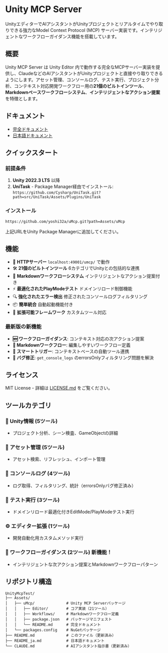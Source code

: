 # Unity MCP Server

UnityエディターでAIアシスタントがUnityプロジェクトとリアルタイムでやり取りできる強力なModel Context Protocol (MCP) サーバー実装です。インテリジェントなワークフローガイダンス機能を搭載しています。

## 概要

Unity MCP Server は Unity Editor 内で動作する完全なMCPサーバー実装を提供し、ClaudeなどのAIアシスタントがUnityプロジェクトと直接やり取りできるようにします。アセット管理、コンソールログ、テスト実行、プロジェクト分析、コンテキスト対応開発ワークフロー用の**21個のビルトインツール**、**Markdownベースワークフローシステム**、**インテリジェントなアクション提案**を特徴とします。

## ドキュメント

- [完全ドキュメント](Assets/uMcp/README.md)
- [日本語ドキュメント](README_ja.md)

## クイックスタート

### 前提条件

1. **Unity 2022.3 LTS** 以降
2. **UniTask** - Package Manager経由でインストール: `https://github.com/Cysharp/UniTask.git?path=src/UniTask/Assets/Plugins/UniTask`

### インストール

```
https://github.com/yoshi32a/uMcp.git?path=Assets/uMcp
```

上記URLをUnity Package Managerに追加してください。

## 機能

- 🚀 **HTTPサーバー** `localhost:49001/umcp/` で動作
- 🛠️ **21個のビルトインツール** 6カテゴリでUnityとの包括的な連携
- 🧠 **Markdownワークフローシステム** インテリジェントなアクション提案付き
- ⚡ **最適化されたPlayModeテスト** ドメインリロード制御機能
- 🔍 **強化されたエラー検出** 修正されたコンソールログフィルタリング
- 📦 **簡単統合** 自動起動機能付き
- 🔧 **拡張可能フレームワーク** カスタムツール対応

### 最新版の新機能
- **🆕 ワークフローガイダンス**: コンテキスト対応の次アクション提案
- **📝 Markdownワークフロー**: 編集しやすいワークフロー定義
- **🎯 スマートトリガー**: コンテキストベースの自動ツール連携
- **🐛 バグ修正**: `get_console_logs` のerrorsOnlyフィルタリング問題を解決

## ライセンス

MIT License - 詳細は [LICENSE.md](LICENSE.md) をご覧ください。

## ツールカテゴリ

### 🎯 Unity情報 (5ツール)
- プロジェクト分析、シーン検査、GameObjectの詳細

### 📁 アセット管理 (5ツール)  
- アセット検索、リフレッシュ、インポート管理

### 🐛 コンソールログ (4ツール)
- ログ取得、フィルタリング、統計（errorsOnlyバグ修正済み）

### 🧪 テスト実行 (3ツール)
- ドメインリロード最適化付きEditMode/PlayModeテスト実行

### ⚙️ エディター拡張 (1ツール)
- 開発自動化用カスタムメソッド実行

### 🧠 ワークフローガイダンス (2ツール) **新機能！**
- インテリジェントな次アクション提案とMarkdownワークフローパターン

## リポジトリ構造

```
UnityMcpTest/
├── Assets/
│   ├── uMcp/              # Unity MCP Serverパッケージ
│   │   ├── Editor/        # コア実装（21ツール）
│   │   ├── Workflows/     # Markdownワークフロー定義
│   │   ├── package.json   # パッケージマニフェスト
│   │   └── README.md      # 完全ドキュメント
│   └── packages.config    # NuGetパッケージ
├── README.md              # このファイル（更新済み）
├── README_ja.md           # 日本語ドキュメント
└── CLAUDE.md              # AIアシスタント指示書（更新済み）
```